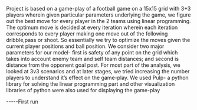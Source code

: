 Project is based on a game-play of a football game on a 15x15 grid with 3+3 players wherein given particular parameters underlying the game, we figure out the best move for every player in the 2 teams using linear programming. The optimum move is decided at every iteration wherein each iteration corresponds to every player making one move out of the following dribble,pass or shoot. So essentially we try to optimize the moves given the current player positions and ball position. We consider two major parameters for our model- first is safety of any point on the grid which takes into account enemy team and self team distances; and second is distance from the opponent goal post. For most part of the analysis, we looked at 3v3 scenarios and at later stages, we tried increasing the number players to understand it’s effect on the game-play. We used Pulp- a python library for solving the linear programming part and other visualization libraries of python were also used for displaying the game-play


-----First run 
